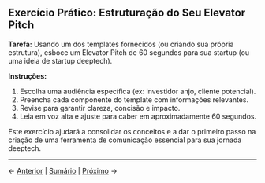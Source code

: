 ## Exercício Prático: Estruturação do Seu Elevator Pitch

**Tarefa:** Usando um dos templates fornecidos (ou criando sua própria estrutura), esboce um Elevator Pitch de 60 segundos para sua startup (ou uma ideia de startup deeptech).

**Instruções:**

1.  Escolha uma audiência específica (ex: investidor anjo, cliente potencial).
2.  Preencha cada componente do template com informações relevantes.
3.  Revise para garantir clareza, concisão e impacto.
4.  Leia em voz alta e ajuste para caber em aproximadamente 60 segundos.

Este exercício ajudará a consolidar os conceitos e a dar o primeiro passo na criação de uma ferramenta de comunicação essencial para sua jornada deeptech.

---

← [Anterior](./4.3.1_estruturacao.md) | [Sumário](../../sumario.md) | [Próximo](./4.3.2_storytelling.md) →
